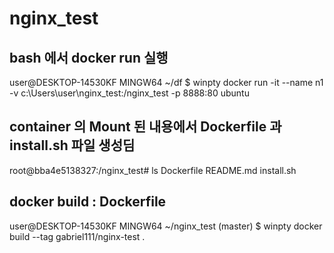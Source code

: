 # nginx_test

## bash 에서 docker run 실행
user@DESKTOP-14530KF MINGW64 ~/df
$ winpty docker run -it --name n1 -v c:\\Users\\user\\nginx_test:/nginx_test -p 8888:80 ubuntu

## container 의 Mount 된 내용에서 Dockerfile 과 install.sh 파일 생성딤
root@bba4e5138327:/nginx_test# ls
Dockerfile  README.md  install.sh

## docker build : Dockerfile
user@DESKTOP-14530KF MINGW64 ~/nginx_test (master)
$ winpty docker build --tag gabriel111/nginx-test .
